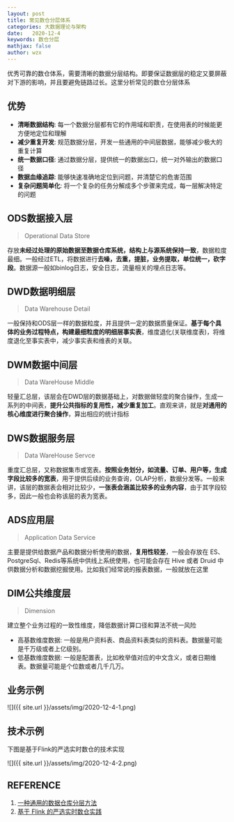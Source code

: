 ```yaml
---
layout: post
title: 常见数仓分层体系
categories: 大数据理论与架构
date:   2020-12-4
keywords: 数仓分层
mathjax: false
author: wzx
---
```


优秀可靠的数仓体系，需要清晰的数据分层结构。即要保证数据层的稳定又要屏蔽对下游的影响，并且要避免链路过长。这里分析常见的数仓分层体系




## 优势
- **清晰数据结构**: 每一个数据分层都有它的作用域和职责，在使用表的时候能更方便地定位和理解
- **减少重复开发**: 规范数据分层，开发一些通用的中间层数据，能够减少极大的重复计算
- **统一数据口径**: 通过数据分层，提供统一的数据出口，统一对外输出的数据口径
- **数据血缘追踪**: 能够快速准确地定位到问题，并清楚它的危害范围
- **复杂问题简单化**: 将一个复杂的任务分解成多个步骤来完成，每一层解决特定的问题

## ODS数据接入层
> Operational Data Store

存放**未经过处理的原始数据至数据仓库系统，结构上与源系统保持一致**，数据粒度最细。一般经过ETL，将数据进行**去噪，去重，提脏，业务提取，单位统一，砍字段**。数据源一般如binlog日志，安全日志，流量相关的埋点日志等。

## DWD数据明细层
> Data Warehouse Detail

一般保持和ODS层一样的数据粒度，并且提供一定的数据质量保证。**基于每个具体的业务过程特点，构建最细粒度的明细层事实表**，维度退化(关联维度表)，将维度退化至事实表中，减少事实表和维表的关联。

## DWM数据中间层
> Data WareHouse Middle

轻量汇总层，该层会在DWD层的数据基础上，对数据做轻度的聚合操作，生成一系列的中间表，**提升公共指标的复用性，减少重复加工**。直观来讲，就是**对通用的核心维度进行聚合操作**，算出相应的统计指标

## DWS数据服务层
> Data WareHouse Servce

重度汇总层，又称数据集市或宽表。**按照业务划分，如流量、订单、用户等，生成字段比较多的宽表**，用于提供后续的业务查询，OLAP分析，数据分发等。一般来讲，该层的数据表会相对比较少，**一张表会涵盖比较多的业务内容**，由于其字段较多，因此一般也会称该层的表为宽表。

## ADS应用层
> Application Data Service

主要是提供给数据产品和数据分析使用的数据，**复用性较差**，一般会存放在 ES、PostgreSql、Redis等系统中供线上系统使用，也可能会存在 Hive 或者 Druid 中供数据分析和数据挖掘使用。比如我们经常说的报表数据，一般就放在这里

## DIM公共维度层
> Dimension

建立整个业务过程的一致性维度，降低数据计算口径和算法不统一风险

- 高基数维度数据: 一般是用户资料表、商品资料表类似的资料表。数据量可能是千万级或者上亿级别。
- 低基数维度数据: 一般是配置表，比如枚举值对应的中文含义，或者日期维表。数据量可能是个位数或者几千几万。

## 业务示例

![]({{ site.url }}/assets/img/2020-12-4-1.png)

## 技术示例

下图是基于Flink的严选实时数仓的技术实现

![]({{ site.url }}/assets/img/2020-12-4-2.png)


## REFERENCE
1. [一种通用的数据仓库分层方法](https://cloud.tencent.com/developer/article/1396891)
2. [基于 Flink 的严选实时数仓实践](https://www.6aiq.com/article/1545230321843)